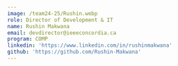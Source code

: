 ```yaml
---
image: /team24-25/Rushin.webp
role: Director of Development & IT
name: Rushin Makwana
email: devdirector@ieeeconcordia.ca
program: COMP
linkedin: 'https://www.linkedin.com/in/rushinmakwana'
github: 'https://github.com/Rushin-Makwana'
---
```


